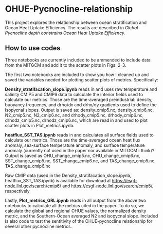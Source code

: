 # OHUE-Pycnocline-relationship

This project explores the relationship between ocean stratification and Ocean Heat Uptake Efficiency. The results are described in *Global Pycnocline depth constrains Ocean Heat Uptake Efficiency*.


## How to use codes

Three notebooks are currently included to be ammended to include data from the MITGCM and add it to the scatter plots in Figs. 2-3. 

The first two notebooks are included to show you how I cleaned up and saved the variables needed for plotting scatter plots of metrics. Specifically: 

**Density_stratifacation_slope.ipynb** reads in and uses raw temperature and salinity CMIP5 and CMIP6 data to calculate the interior fields used to calculate our metrics. Those are the time-averaged preindustrial: density, buoyancy frequency, and drho/dx and drho/dy gradients used to define the isopycnal slopes. Output is saved as: density_cmip5.nc, density_cmip6.nc, N2_cmip5.nc, N2_cmip6.nc, and drhody_cmip5.nc, drhody_cmip6.nc, drhodz_cmip5.nc, drhodz_cmip6.nc, which are read in and used to plot scatter plots in Plot_metrics.ipynb. 

**heatflux_SST_TAS.ipynb** reads in and calculates all surface fields used to calculate our metrics. Those are the time-averaged ocean heat flux anomaly, sea-surface temperature anomaly, and surface temperature anomaly (currently not used in the paper nor available in MITGCM I think)? Output is saved as OHU_change_cmip5.nc, OHU_change_cmip6.nc, SST_change_cmip5.nc, SST_change_cmip6.nc, and TAS_change_cmip5.nc, TAS_change_cmip6.nc

Raw CMIP data (used in the Density_stratifacation_slope.ipynb, heatflux_SST_TAS.ipynb) is available for download at https://esgf-node.llnl.gov/search/cmip6/ and https://esgf-node.llnl.gov/search/cmip5/, respectively

Lastly, **Plot_metrics_GRL.ipynb** reads in all output from the above two notebooks to calculate all the metrics cited in the paper. To do so, we calculate the global and regional OHUE values, the normalized density metric, and the Southern-Ocean averaged N2 and isopycnal slope. Included is also code to test the sentitivity of the OHUE-pycnocline relationship for several other pycnocline metrics.



